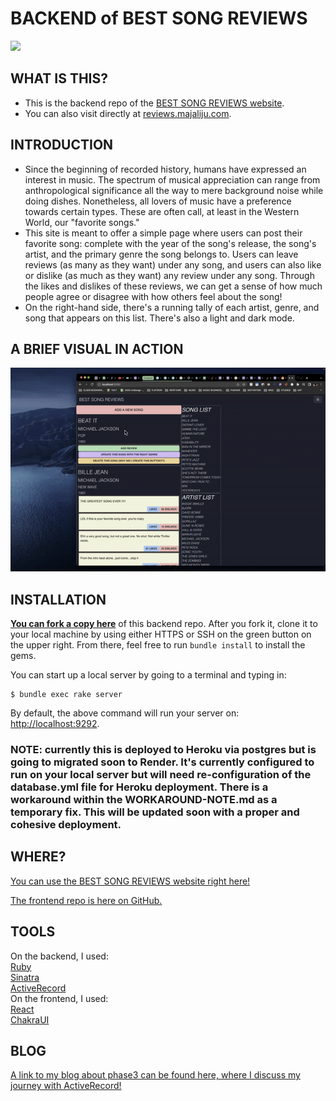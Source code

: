 # BACKEND of BEST SONG REVIEWS

<!-- <img src="https://img.shields.io/badge/phase3-project-red?style=flat-square&logo=ruby"> -->
<img src="https://img.shields.io/badge/phase3-project-red?style=flat-square&logo=ruby">

## WHAT IS THIS?
- This is the backend repo of the [BEST SONG REVIEWS website](http://reviews.majaliju.com/).
- You can also visit directly at [reviews.majaliju.com](http://reviews.majaliju.com/).

## INTRODUCTION

- Since the beginning of recorded history, humans have expressed an interest in music. The spectrum of musical appreciation can range from anthropological significance all the way to mere background noise while doing dishes. Nonetheless, all lovers of music have a preference towards certain types. These are often call, at least in the Western World, our "favorite songs."
- This site is meant to offer a simple page where users can post their favorite song: complete with the year of the song's release, the song's artist, and the primary genre the song belongs to. Users can leave reviews (as many as they want) under any song, and users can also like or dislike (as much as they want) any review under any song. Through the likes and dislikes of these reviews, we can get a sense of how much people agree or disagree with how others feel about the song! 
- On the right-hand side, there's a running tally of each artist, genre, and song that appears on this list. There's also a light and dark mode.

## A BRIEF VISUAL IN ACTION
![add-demo](https://github.com/majaliju/sinatra-react-backend/blob/main/project3_demo.gif)

## INSTALLATION

[**You can fork a copy here**][fork link] of this backend repo. After you fork it,  clone it to your local machine by using either HTTPS or SSH on the green button on the upper right. 
From there, feel free to run
`bundle install` to install the gems.

[fork link]: https://github.com/majaliju/sinatra-react-backend/fork

You can start up a local server by going to a terminal and typing in: 
```console
$ bundle exec rake server
```
By default, the above command will run your server on:
[http://localhost:9292](http://localhost:9292).

### NOTE: currently this is deployed to Heroku via postgres but is going to migrated soon to Render. It's currently configured to run on your local server but will need re-configuration of the database.yml file for Heroku deployment. There is a workaround within the WORKAROUND-NOTE.md as a temporary fix. This will be updated soon with a proper and cohesive deployment. 


## WHERE?
[You can use the BEST SONG REVIEWS website right here!](https://majaliju.com/)<br />

[The frontend repo is here on GitHub.](https://github.com/majaliju/sinatra-react-frontend)<br />

## TOOLS
On the backend, I used:<br />
[Ruby](https://www.ruby-lang.org/en/) <br />
[Sinatra](https://sinatrarb.com/)<br />
[ActiveRecord](https://guides.rubyonrails.org/active_record_basics.html)<br />
On the frontend, I used:<br />
[React](https://reactjs.org/)<br />
[ChakraUI](https://chakra-ui.com/)<br />

## BLOG
[A link to my blog about phase3 can be found here, where I discuss my journey with ActiveRecord!](https://medium.com/@majalijunyc/the-fun-of-activerecord-associations-and-the-journey-that-lead-me-to-includes-c15cabf0957)


